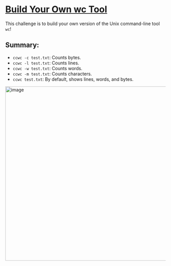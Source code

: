 # [Build Your Own wc Tool](https://codingchallenges.fyi/challenges/challenge-wc)

This challenge is to build your own version of the Unix command-line tool `wc`!

## Summary:

- `ccwc -c test.txt`: Counts bytes.
- `ccwc -l test.txt`: Counts lines.
- `ccwc -w test.txt`: Counts words.
- `ccwc -m test.txt`: Counts characters.
- `ccwc test.txt`: By default, shows lines, words, and bytes.

<img width="545" alt="image" src="https://github.com/user-attachments/assets/6f942606-c9f1-41c2-87ef-ea8db3f8fa2a">
